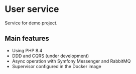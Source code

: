 # User service #

Service for demo project.

## Main features ##
- Using PHP 8.4
- DDD and CQRS (under development)
- Async operation with Symfony Messenger and RabbitMQ
- Supervisor configured in the Docker image
